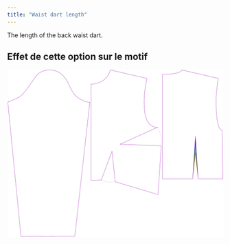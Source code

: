 ```yaml
---
title: "Waist dart length"
---
```


The length of the back waist dart.

## Effet de cette option sur le motif

![This image shows the effect of this option by superimposing several variants that have a different value for this option](breanna_waistdartlength_sample.svg "Effect of this option on the pattern")
